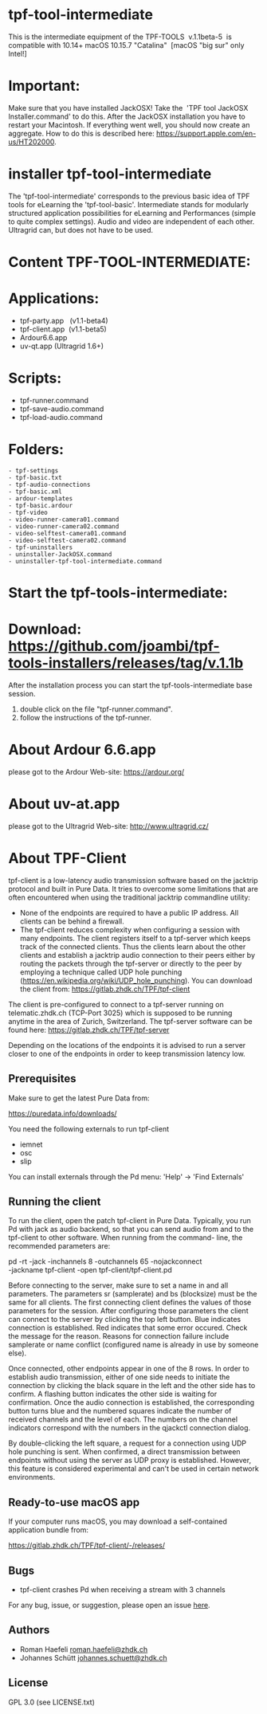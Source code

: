# tpf-tool-intermediate


This is the intermediate equipment of the TPF-TOOLS  v.1.1beta-5  is compatible with 10.14+ macOS 10.15.7 "Catalina"  
[macOS "big sur" only Intel!]

# Important:
Make sure that you have installed JackOSX! Take the  'TPF tool JackOSX Installer.command' to do this.
After the JackOSX installation you have to restart your Macintosh. If everything went well, you should now create an aggregate. How to do this is described here: https://support.apple.com/en-us/HT202000.

# installer tpf-tool-intermediate 
The 'tpf-tool-intermediate' corresponds to the previous basic idea of TPF tools for eLearning the 'tpf-tool-basic'. 
Intermediate stands for modularly structured application possibilities for eLearning and Performances (simple to quite complex settings). 
Audio and video are independent of each other. Ultragrid can, but does not have to be used.

# Content TPF-TOOL-INTERMEDIATE:

# Applications: 
- tpf-party.app   (v1.1-beta4)
- tpf-client.app  (v1.1-beta5)
- Ardour6.6.app
- uv-qt.app (Ultragrid 1.6+)
# Scripts:
- tpf-runner.command
- tpf-save-audio.command
- tpf-load-audio.command
# Folders:
	- tpf-settings  
	- tpf-basic.txt
	- tpf-audio-connections  
	- tpf-basic.xml 
	- ardour-templates 
	- tpf-basic.ardour 
	- tpf-video  
	- video-runner-camera01.command
	- video-runner-camera02.command
	- video-selftest-camera01.command
	- video-selftest-camera02.command
	- tpf-uninstallers
	- uninstaller-JackOSX.command
	- uninstaller-tpf-tool-intermediate.command

# Start the tpf-tools-intermediate:

# Download: https://github.com/joambi/tpf-tools-installers/releases/tag/v.1.1b

After the installation process you can start the tpf-tools-intermediate base session.
1. double click on the file "tpf-runner.command".
2. follow the instructions of the tpf-runner.


# About Ardour 6.6.app
please got to the Ardour Web-site: 
https://ardour.org/

# About uv-at.app
please got to the Ultragrid Web-site: 
http://www.ultragrid.cz/

# About TPF-Client
tpf-client is a low-latency audio transmission software based
on the jacktrip protocol and built in Pure Data.
It tries to overcome some limitations that are often encountered
when using the traditional jacktrip commandline utility:
 * None of the endpoints are required to have a public IP address.
   All clients can be behind a firewall.
 * The tpf-client reduces complexity when configuring a session
   with many endpoints.
The client registers itself to a tpf-server which keeps track
of the connected clients. Thus the clients learn about the other
clients and establish a jacktrip audio connection to their
peers either by routing the packets through the tpf-server or
directly to the peer by employing a technique called UDP hole
punching (https://en.wikipedia.org/wiki/UDP_hole_punching).
You can download the client from:
  https://gitlab.zhdk.ch/TPF/tpf-client

The client is pre-configured to connect to a tpf-server
running on telematic.zhdk.ch (TCP-Port 3025) which is supposed
to be running anytime in the area of Zurich, Switzerland. The
tpf-server software can be found here:
  https://gitlab.zhdk.ch/TPF/tpf-server

Depending on the locations of the endpoints it is advised to
run a server closer to one of the endpoints in order to
keep transmission latency low.

Prerequisites
-------------

Make sure to get the latest Pure Data from:

  https://puredata.info/downloads/

You need the following externals to run tpf-client
  * iemnet
  * osc
  * slip

You can install externals through the Pd menu:
'Help' -> 'Find Externals'


Running the client
------------------

To run the client, open the patch tpf-client in Pure Data. Typically,
you run Pd with jack as audio backend, so that you can send audio from
and to the tpf-client to other software. When running from the command-
line, the recommended parameters are:

  pd -rt -jack -inchannels 8 -outchannels 65 -nojackconnect \
     -jackname tpf-client -open tpf-client/tpf-client.pd

Before connecting to the server, make sure to set a name in <Location>
and all parameters. The parameters sr (samplerate) and bs (blocksize)
must be the same for all clients. The first connecting client defines
the values of those parameters for the session. After configuring those
parameters the client can connect to the server by clicking the top
left button. Blue indicates connection is established. Red indicates that
some error occured. Check the message for the reason. Reasons for connection
failure include samplerate or name conflict (configured name is already in
use by someone else).

Once connected, other endpoints appear in one of the 8 rows. In order to
establish audio transmission, either of one side needs to initiate the
connection by clicking the black square in the left and the other side
has to confirm. A flashing button indicates the other side is waiting
for confirmation. Once the audio connection is established, the
corresponding button turns blue and the numbered squares indicate the
number of received channels and the level of each. The numbers on the
channel indicators correspond with the numbers in the qjackctl connection
dialog.

By double-clicking the left square, a request for a connection using
UDP hole punching is sent. When confirmed, a direct transmission between
endpoints without using the server as UDP proxy is established. However,
this feature is considered experimental and can't be used in certain
network environments.


Ready-to-use macOS app
----------------------

If your computer runs macOS, you may download a self-contained
application bundle from:

  https://gitlab.zhdk.ch/TPF/tpf-client/-/releases/


Bugs
----

  * tpf-client crashes Pd when receiving a stream with 3 channels

For any bug, issue, or suggestion, please open an issue [here](https://github.com/reduzent/tpf-client/issues).


Authors
-------

  * Roman Haefeli <roman.haefeli@zhdk.ch>
  * Johannes Schütt <johannes.schuett@zhdk.ch>


License
-------

  GPL 3.0 (see LICENSE.txt)

